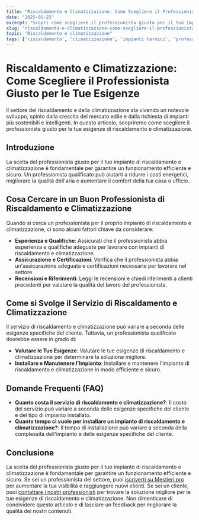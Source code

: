```yaml
---
title: "Riscaldamento e Climatizzazione: Come Scegliere il Professionista Giusto per le Tue Esigenze"
date: "2025-01-25"
excerpt: "Scopri come scegliere il professionista giusto per il tuo impianto di riscaldamento e climatizzazione. Consigli pratici e informazioni utili per prendere una decisione informata."
slug: "riscaldamento-e-climatizzazione-come-scegliere-il-professionista-giusto-per-le-tue-esigenze"
topic: "Riscaldamento e climatizzazione"
tags: ['riscaldamento', 'climatizzazione', 'impianti termici', 'professionisti del settore']
---
```

# Riscaldamento e Climatizzazione: Come Scegliere il Professionista Giusto per le Tue Esigenze

Il settore del riscaldamento e della climatizzazione sta vivendo un notevole sviluppo, spinto dalla crescita del mercato edile e dalla richiesta di impianti più sostenibili e intelligenti. In questo articolo, scopriremo come scegliere il professionista giusto per le tue esigenze di riscaldamento e climatizzazione.

## Introduzione

La scelta del professionista giusto per il tuo impianto di riscaldamento e climatizzazione è fondamentale per garantire un funzionamento efficiente e sicuro. Un professionista qualificato può aiutarti a ridurre i costi energetici, migliorare la qualità dell'aria e aumentare il comfort della tua casa o ufficio.

## Cosa Cercare in un Buon Professionista di Riscaldamento e Climatizzazione

Quando si cerca un professionista per il proprio impianto di riscaldamento e climatizzazione, ci sono alcuni fattori chiave da considerare:

* **Esperienza e Qualifiche**: Assicurati che il professionista abbia esperienza e qualifiche adeguate per lavorare con impianti di riscaldamento e climatizzazione.
* **Assicurazione e Certificazioni**: Verifica che il professionista abbia un'assicurazione adeguata e certificazioni necessarie per lavorare nel settore.
* **Recensioni e Riferimenti**: Leggi le recensioni e chiedi riferimenti a clienti precedenti per valutare la qualità del lavoro del professionista.

## Come si Svolge il Servizio di Riscaldamento e Climatizzazione

Il servizio di riscaldamento e climatizzazione può variare a seconda delle esigenze specifiche del cliente. Tuttavia, un professionista qualificato dovrebbe essere in grado di:

* **Valutare le Tue Esigenze**: Valutare le tue esigenze di riscaldamento e climatizzazione per determinare la soluzione migliore.
* **Installare e Manutenere l'Impianto**: Installare e mantenere l'impianto di riscaldamento e climatizzazione in modo efficiente e sicuro.

## Domande Frequenti (FAQ)

* **Quanto costa il servizio di riscaldamento e climatizzazione?**: Il costo del servizio può variare a seconda delle esigenze specifiche del cliente e del tipo di impianto installato.
* **Quanto tempo ci vuole per installare un impianto di riscaldamento e climatizzazione?**: Il tempo di installazione può variare a seconda della complessità dell'impianto e delle esigenze specifiche del cliente.

## Conclusione

La scelta del professionista giusto per il tuo impianto di riscaldamento e climatizzazione è fondamentale per garantire un funzionamento efficiente e sicuro. Se sei un professionista del settore, puoi [iscriverti su Mestieri.pro](https://mestieri.pro/info) per aumentare la tua visibilità e raggiungere nuovi clienti. Se sei un cliente, puoi [contattare i nostri professionisti](https://mestieri.pro) per trovare la soluzione migliore per le tue esigenze di riscaldamento e climatizzazione. Non dimenticare di condividere questo articolo e di lasciare un feedback per migliorare la qualità dei nostri contenuti.